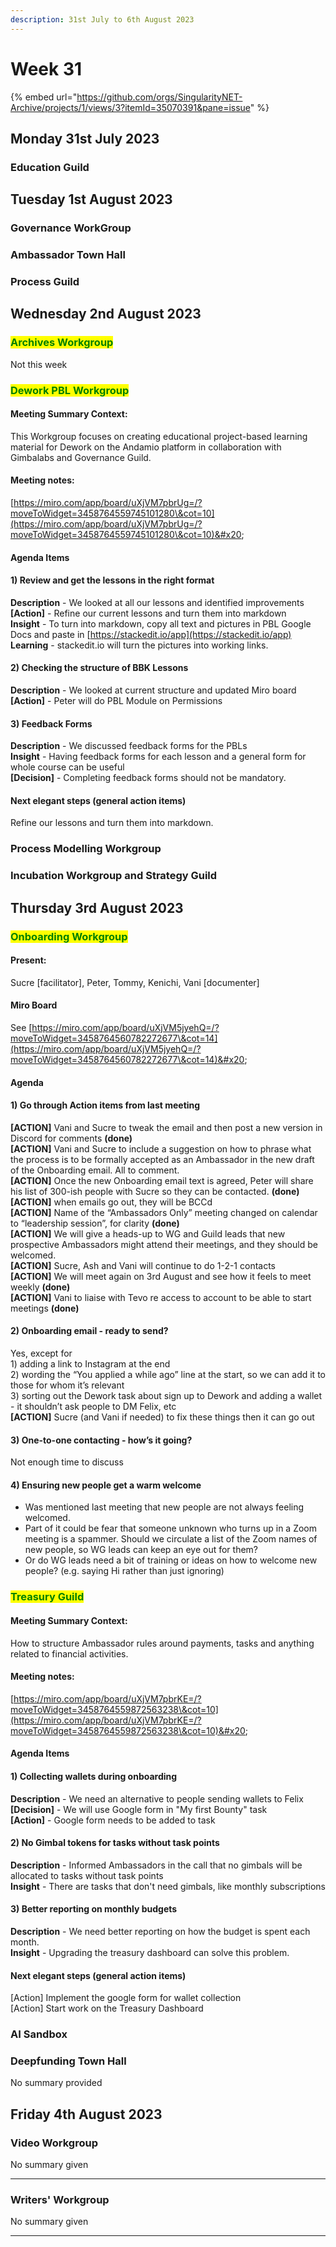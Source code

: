 ```yaml
---
description: 31st July to 6th August 2023
---
```


# Week 31



{% embed url="https://github.com/orgs/SingularityNET-Archive/projects/1/views/3?itemId=35070391&pane=issue" %}

## Monday 31st July 2023 <a href="#docs-internal-guid-565643b2-7fff-f227-7377-f80e405da06c" id="docs-internal-guid-565643b2-7fff-f227-7377-f80e405da06c"></a>

### Education Guild

## Tuesday 1st August 2023

### Governance WorkGroup

### Ambassador Town Hall

### Process Guild

## Wednesday 2nd August 2023

### <mark style="color:green;">Archives Workgroup</mark>

Not this week

### <mark style="color:green;">Dework PBL Workgroup</mark>

#### **Meeting Summary** **Context:**&#x20;

This Workgroup focuses on creating educational project-based learning material for Dework on the Andamio platform in collaboration with Gimbalabs and Governance Guild.

#### **Meeting notes:**&#x20;

[https://miro.com/app/board/uXjVM7pbrUg=/?moveToWidget=3458764559745101280\&cot=10](https://miro.com/app/board/uXjVM7pbrUg=/?moveToWidget=3458764559745101280\&cot=10)&#x20;

#### **Agenda Items**&#x20;

#### **1) Review and get the lessons in the right format**&#x20;

**Description** - We looked at all our lessons and identified improvements \
**\[Action]** - Refine our current lessons and turn them into markdown \
**Insight** - To turn into markdown, copy all text and pictures in PBL Google Docs and paste in [https://stackedit.io/app](https://stackedit.io/app) \
**Learning** - stackedit.io will turn the pictures into working links.&#x20;

#### **2) Checking the structure of BBK Lessons**&#x20;

**Description** - We looked at current structure and updated Miro board \
**\[Action]** - Peter will do PBL Module on Permissions&#x20;

#### **3) Feedback Forms**&#x20;

**Description** - We discussed feedback forms for the PBLs \
**Insight** - Having feedback forms for each lesson and a general form for whole course can be useful \
**\[Decision]** - Completing feedback forms should not be mandatory.&#x20;

#### **Next elegant steps** (general action items)&#x20;

Refine our lessons and turn them into markdown.

### Process Modelling Workgroup

### Incubation Workgroup and Strategy Guild

## Thursday 3rd August 2023

### <mark style="color:green;">Onboarding Workgroup</mark>

#### Present:  <a href="#docs-internal-guid-41a2aff8-7fff-de35-b10d-754eb5484212" id="docs-internal-guid-41a2aff8-7fff-de35-b10d-754eb5484212"></a>

Sucre \[facilitator], Peter, Tommy, Kenichi, Vani \[documenter]

#### Miro Board

See [https://miro.com/app/board/uXjVM5jyehQ=/?moveToWidget=3458764560782272677\&cot=14](https://miro.com/app/board/uXjVM5jyehQ=/?moveToWidget=3458764560782272677\&cot=14)&#x20;

#### Agenda

#### **1) Go through Action items from last meeting**

**\[ACTION]** Vani and Sucre to tweak the email and then post a new version in Discord for comments **(done)**\
**\[ACTION]** Vani and Sucre to include a suggestion on how to phrase what the process is to be formally accepted as an Ambassador in the new draft of the Onboarding email. All to comment.\
**\[ACTION]** Once the new Onboarding email text is agreed, Peter will share his list of 300-ish people with Sucre so they can be contacted. **(done)**\
**\[ACTION]** when emails go out, they will be BCCd\
**\[ACTION]** Name of the “Ambassadors Only” meeting changed on calendar to “leadership session”, for clarity **(done)**\
**\[ACTION]** We will give a heads-up to WG and Guild leads that new prospective Ambassadors might attend their meetings, and they should be welcomed.  \
**\[ACTION]** Sucre, Ash and Vani will continue to do 1-2-1 contacts\
**\[ACTION]** We will meet again on 3rd August and see how it feels to meet weekly **(done)**\
**\[ACTION]** Vani to liaise with Tevo re access to account to be able to start meetings **(done)**

#### 2) Onboarding email - ready to send?

Yes, except for \
1\) adding a link to Instagram at the end\
2\) wording the “You applied a while ago” line at the start, so we can add it to those for whom it’s relevant\
3\) sorting out the Dework task about sign up to Dework and adding a wallet - it shouldn’t ask people to DM Felix, etc\
**\[ACTION]** Sucre (and Vani if needed) to fix these things then it can go out

#### 3) One-to-one contacting - how’s it going?

Not enough time to discuss

#### 4) Ensuring new people get a warm welcome

* Was mentioned last meeting that new people are not always feeling welcomed.&#x20;
* Part of it could be fear that someone unknown who turns up in a Zoom meeting is a spammer. Should we circulate a list of the Zoom names of new people, so WG leads can keep an eye out for them?
* Or do WG leads need a bit of training or ideas on how to welcome new people? (e.g. saying Hi rather than just ignoring)

### <mark style="color:green;">Treasury Guild</mark>

#### **Meeting Summary** **Context:**&#x20;

How to structure Ambassador rules around payments, tasks and anything related to financial activities.&#x20;

#### **Meeting notes:**&#x20;

[https://miro.com/app/board/uXjVM7pbrKE=/?moveToWidget=3458764559872563238\&cot=10](https://miro.com/app/board/uXjVM7pbrKE=/?moveToWidget=3458764559872563238\&cot=10)&#x20;

#### **Agenda Items**&#x20;

#### **1) Collecting wallets during onboarding**&#x20;

**Description** - We need an alternative to people sending wallets to Felix \
**\[Decision]** - We will use Google form in "My first Bounty" task \
**\[Action]** - Google form needs to be added to task&#x20;

#### **2) No Gimbal tokens for tasks without task points**&#x20;

**Description** - Informed Ambassadors in the call that no gimbals will be allocated to tasks without task points \
**Insight** - There are tasks that don't need gimbals, like monthly subscriptions&#x20;

#### **3) Better reporting on monthly budgets**&#x20;

**Description** - We need better reporting on how the budget is spent each month.\
**Insight** - Upgrading the treasury dashboard can solve this problem.&#x20;

#### **Next elegant steps** (general action items)&#x20;

\[Action] Implement the google form for wallet collection \
\[Action]  Start work on the Treasury Dashboard

### AI Sandbox

### Deepfunding Town Hall

No summary provided

## Friday 4th August 2023

### Video Workgroup

No summary given

***

### Writers' Workgroup

No summary given



***
